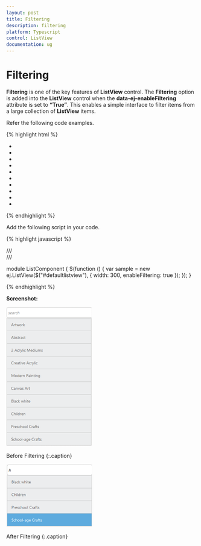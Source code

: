 ```yaml
---
layout: post
title: Filtering
description: filtering
platform: Typescript
control: ListView
documentation: ug
---
```


# Filtering

**Filtering** is one of the key features of **ListView** control. The **Filtering** option is added into the **ListView** control when the **data-ej-enableFiltering** attribute is set to **“True”**. This enables a simple interface to filter items from a large collection of **ListView** items.

Refer the following code examples.



{% highlight html %}

 <div id="defaultlistview">
        <ul>
            <li data-ej-text="Artwork"></li>
            <li data-ej-text="Abstract"></li>
            <li data-ej-text="2 Acrylic Mediums"></li>
            <li data-ej-text="Creative Acrylic"></li>
            <li data-ej-text="Modern Painting"></li>
            <li data-ej-text="Canvas Art"></li>
            <li data-ej-text="Black white"></li>
            <li data-ej-text="Children"></li>
            <li data-ej-text="Preschool Crafts"></li>
            <li data-ej-text="School-age Crafts"></li>
        </ul>
    </div>
    
{% endhighlight %}

Add the following script in your code.
    
{% highlight javascript %}

/// <reference path="jquery.d.ts" />  
/// <reference path="ej.web.all.d.ts" />

module ListComponent {
    $(function () {
        var sample = new ej.ListView($("#defaultlistview"), {
                 width: 300, 
                 enableFiltering: true 
            });
        });
}


{% endhighlight %}



**Screenshot:**

![](Filtering_images/Filtering_img1.png)

Before Filtering
{:.caption}



![](Filtering_images/Filtering_img2.png)

After Filtering
{:.caption}

